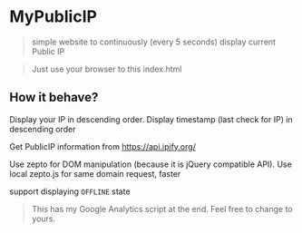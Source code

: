 # MyPublicIP

> simple website to continuously (every 5 seconds) display current Public IP

> Just use your browser to this index.html

## How it behave?
Display your IP in descending order.
Display timestamp (last check for IP) in descending order

Get PublicIP information from https://api.ipify.org/

Use zepto for DOM manipulation (because it is jQuery compatible API). Use local zepto.js for same domain request, faster

support displaying `OFFLINE` state

> This has my Google Analytics script at the end. Feel free to change to yours.